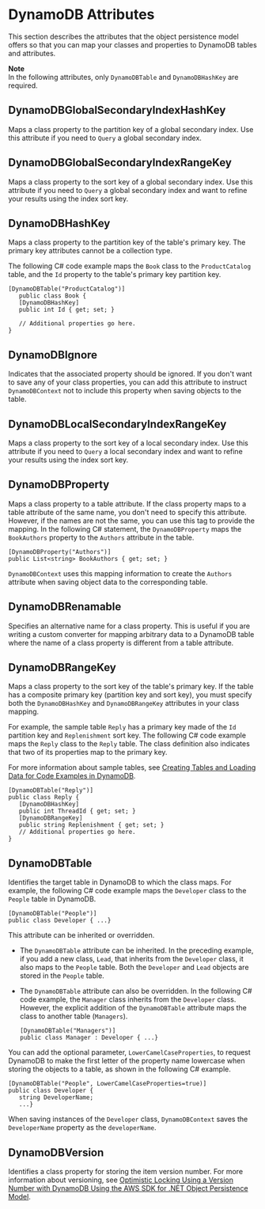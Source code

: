 # DynamoDB Attributes<a name="DeclarativeTagsList"></a>

This section describes the attributes that the object persistence model offers so that you can map your classes and properties to DynamoDB tables and attributes\.

**Note**  
In the following attributes, only `DynamoDBTable` and `DynamoDBHashKey` are required\.

## DynamoDBGlobalSecondaryIndexHashKey<a name="w180aac17c17c21c33b7"></a>

Maps a class property to the partition key of a global secondary index\. Use this attribute if you need to `Query` a global secondary index\.

## DynamoDBGlobalSecondaryIndexRangeKey<a name="w180aac17c17c21c33b9"></a>

Maps a class property to the sort key of a global secondary index\. Use this attribute if you need to `Query` a global secondary index and want to refine your results using the index sort key\.

## DynamoDBHashKey<a name="w180aac17c17c21c33c11"></a>

Maps a class property to the partition key of the table's primary key\. The primary key attributes cannot be a collection type\.

The following C\# code example maps the `Book` class to the `ProductCatalog` table, and the `Id` property to the table's primary key partition key\.

```
[DynamoDBTable("ProductCatalog")] 
   public class Book { 
   [DynamoDBHashKey] 
   public int Id { get; set; }
  
   // Additional properties go here. 
}
```

## DynamoDBIgnore<a name="w180aac17c17c21c33c13"></a>

Indicates that the associated property should be ignored\. If you don't want to save any of your class properties, you can add this attribute to instruct `DynamoDBContext` not to include this property when saving objects to the table\.

## DynamoDBLocalSecondaryIndexRangeKey<a name="w180aac17c17c21c33c15"></a>

Maps a class property to the sort key of a local secondary index\. Use this attribute if you need to `Query` a local secondary index and want to refine your results using the index sort key\.

## DynamoDBProperty<a name="w180aac17c17c21c33c17"></a>

Maps a class property to a table attribute\. If the class property maps to a table attribute of the same name, you don't need to specify this attribute\. However, if the names are not the same, you can use this tag to provide the mapping\. In the following C\# statement, the `DynamoDBProperty` maps the `BookAuthors` property to the `Authors` attribute in the table\. 

```
[DynamoDBProperty("Authors")]    
public List<string> BookAuthors { get; set; }
```

`DynamoDBContext` uses this mapping information to create the `Authors` attribute when saving object data to the corresponding table\.

## DynamoDBRenamable<a name="w180aac17c17c21c33c19"></a>

Specifies an alternative name for a class property\. This is useful if you are writing a custom converter for mapping arbitrary data to a DynamoDB table where the name of a class property is different from a table attribute\.

## DynamoDBRangeKey<a name="w180aac17c17c21c33c21"></a>

Maps a class property to the sort key of the table's primary key\. If the table has a composite primary key \(partition key and sort key\), you must specify both the `DynamoDBHashKey` and `DynamoDBRangeKey` attributes in your class mapping\.

For example, the sample table `Reply` has a primary key made of the `Id` partition key and `Replenishment` sort key\. The following C\# code example maps the `Reply` class to the `Reply` table\. The class definition also indicates that two of its properties map to the primary key\.

For more information about sample tables, see [Creating Tables and Loading Data for Code Examples in DynamoDB](SampleData.md)\.

```
[DynamoDBTable("Reply")] 
public class Reply { 
   [DynamoDBHashKey] 
   public int ThreadId { get; set; }
   [DynamoDBRangeKey]
   public string Replenishment { get; set; }
   // Additional properties go here. 
}
```

## DynamoDBTable<a name="w180aac17c17c21c33c23"></a>

Identifies the target table in DynamoDB to which the class maps\. For example, the following C\# code example maps the `Developer` class to the `People` table in DynamoDB\.

```
[DynamoDBTable("People")] 
public class Developer { ...}
```

This attribute can be inherited or overridden\.
+ The `DynamoDBTable` attribute can be inherited\. In the preceding example, if you add a new class, `Lead`, that inherits from the `Developer` class, it also maps to the `People` table\. Both the `Developer` and `Lead` objects are stored in the `People` table\.
+ The `DynamoDBTable` attribute can also be overridden\. In the following C\# code example, the `Manager` class inherits from the `Developer` class\. However, the explicit addition of the `DynamoDBTable` attribute maps the class to another table \(`Managers`\)\.

  ```
  [DynamoDBTable("Managers")] 
  public class Manager : Developer { ...}
  ```

 You can add the optional parameter, `LowerCamelCaseProperties`, to request DynamoDB to make the first letter of the property name lowercase when storing the objects to a table, as shown in the following C\# example\.

```
[DynamoDBTable("People", LowerCamelCaseProperties=true)] 
public class Developer { 
   string DeveloperName;
   ...}
```

When saving instances of the `Developer` class, `DynamoDBContext` saves the `DeveloperName` property as the `developerName`\.

## DynamoDBVersion<a name="w180aac17c17c21c33c25"></a>

Identifies a class property for storing the item version number\. For more information about versioning, see [Optimistic Locking Using a Version Number with DynamoDB Using the AWS SDK for \.NET Object Persistence Model](DynamoDBContext.VersionSupport.md)\.